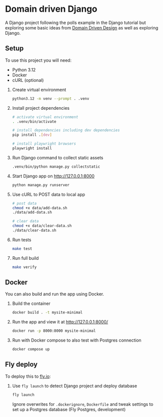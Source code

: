 # Domain driven Django

A Django project following the polls example in the Django tutorial but exploring some basic ideas from
[Domain Driven Design](https://www.dddcommunity.org/book/evans_2003/) as well as exploring Django.

## Setup

To use this project you will need:
- Python 3.12
- Docker
- cURL (optional)

1. Create virtual environment
   ```bash
   python3.12 -m venv --prompt . .venv
   ```
2. Install project dependencies
   ```bash
   # activate virtual environment
   . .venv/bin/activate
   
   # install dependencies including dev dependencies
   pip install .[dev]
   
   # install playwright browsers
   playwright install
   ```
3. Run Django command to collect static assets
   ```bash
   .venv/bin/python manage.py collectstatic
   ```
4. Start Django app on http://127.0.0.1:8000
   ```bash
   python manage.py runserver
   ```
5. Use cURL to POST data to local app
   ```bash
   # post data
   chmod +x data/add-data.sh
   ./data/add-data.sh
   
   # clear data
   chmod +x data/clear-data.sh
   ./data/clear-data.sh   
   ```
6. Run tests
   ```bash
   make test
   ```
7. Run full build
   ```bash
   make verify
   ```

## Docker

You can also build and run the app using Docker.

1. Build the container
   ```bash
   docker build . -t mysite-minimal
   ```
2. Run the app and view it at http://127.0.0.1:8000/
   ```bash
   docker run -p 8000:8000 mysite-minimal
   ```
3. Run with Docker compose to also test with Postgres connection
   ```bash
   docker compose up
   ```

## Fly deploy

To deploy this to [fly.io](https://fly.io):

1. Use `fly launch` to detect Django project and deploy database
   ```bash
   fly launch
   ```
   Ignore overwrites for `.dockerignore`, `Dockerfile` and tweak settings to set up a Postgres database (Fly Postgres, development)
